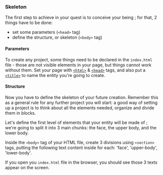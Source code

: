 ### Skeleton

The first step to achieve in your quest is to conceive your being ; for that, 2 things have to be done:

- set some parameters (`<head>` tag)
- define the structure, or skeleton (`<body>` tag)

#### Parameters

To create any project, some things need to be declared in the `index.html` file - those are not visible elements in your page, but things cannot work without them.
Set your page with [`<html>`](link) & [`<head>`](link) tags, and also put a [`<title>`](link) to name the entity you're going to create.

#### Structure

Now you have to define the skeleton of your future creation.
Remember this as a general rule for any further project you will start: a good way of setting up a project is to think about all the elements needed, organize and divide them in blocks.

Let's define the first level of elements that your entity will be made of ; we're going to split it into 3 main chunks: the face, the upper body, and the lower body.

Inside the `<body>` tag of your HTML file, create 3 divisions using `<section>` tags, putting the following text content inside for each: 'face', 'upper-body', 'lower-body'.

If you open you `index.html` file in the browser, you should see those 3 texts appear on the screen.
